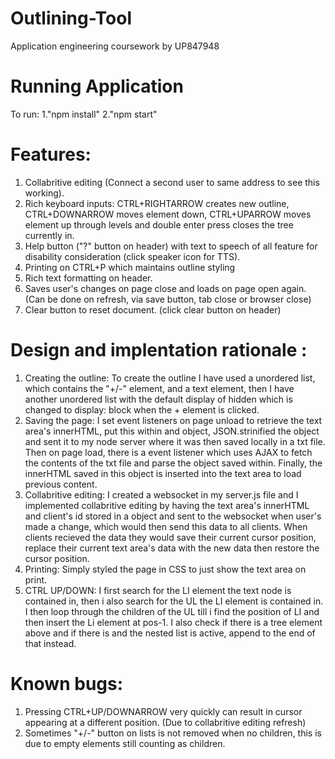 # Outlining-Tool
Application engineering coursework by UP847948

# Running Application
To run:
1."npm install" 
2."npm start" 

# Features:
1. Collabritive editing (Connect a second user to same address to see this working).
2. Rich keyboard inputs: CTRL+RIGHTARROW creates new outline, CTRL+DOWNARROW moves element down, CTRL+UPARROW moves element up through levels and double enter press closes the tree currently in.
3. Help button ("?" button on header) with text to speech of all feature for disability consideration (click speaker icon for TTS). 
4. Printing on CTRL+P which maintains outline styling
5. Rich text formatting on header.
6. Saves user's changes on page close and loads on page open again.(Can be done on refresh, via save button, tab close or browser close)
7. Clear button to reset document. (click clear button on header) 

# Design and implentation rationale :
1. Creating the outline: To create the outline I have used a unordered list, which contains the "+/-" element, and a text element, then I have another unordered list with the default display of hidden which is changed to display: block when the + element is clicked. 
2. Saving the page: I set event listeners on page unload to retrieve the text area's innerHTML, put this within and object, JSON.strinified the object and sent it to my node server where it was then saved locally in a txt file. Then on page load, there is a event listener which uses AJAX to fetch the contents of the txt file and parse the object saved within. Finally, the innerHTML saved in this object is inserted into the text area to load previous content. 
3. Collabritive editing: I created a websocket in my server.js file and I implemented collabritive editing by having the text area's innerHTML and client's id stored in a object and sent to the websocket when user's made a change, which would then send this data to all clients. When clients recieved the data they would save their current cursor position, replace their current text area's data with the new data then restore the cursor position. 
4. Printing: Simply styled the page in CSS to just show the text area on print. 
5. CTRL UP/DOWN: I first search for the LI element the text node is contained in, then i also search for the UL the LI element is contained in. I then loop through the children of the UL till i find the position of LI and then insert the Li element at pos-1. I also check if there is a tree element above and if there is and the nested list is active, append to the end of that instead. 


# Known bugs:
1. Pressing CTRL+UP/DOWNARROW very quickly can result in cursor appearing at a different position. (Due to collabritive editing refresh) 
2. Sometimes "+/-" button on lists is not removed when no children, this is due to empty elements still counting as children.


